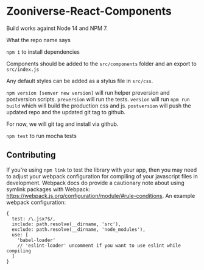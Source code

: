 Zooniverse-React-Components
===========================

Build works against Node 14 and NPM 7.

What the repo name says

`npm i` to install dependencies

Components should be added to the `src/components` folder and an export to `src/index.js`

Any default styles can be added as a stylus file in `src/css`.

`npm version [semver new version]` will run helper preversion and postversion scripts. `preversion` will run the tests. `version` will run `npm run build` which will build the production css and js. `postversion` will push the updated repo and the updated git tag to github.

For now, we will git tag and install via github. 

`npm test` to run mocha tests

## Contributing

If you're using `npm link` to test the library with your app, then you may need to adjust your webpack configuration for compiling of your javascript files in development. Webpack docs do provide a cautionary note about using symlink packages with Webpack: https://webpack.js.org/configuration/module/#rule-conditions. An example webpack configuration:

```
{
  test: /\.jsx?$/,
  include: path.resolve(__dirname, 'src'),
  exclude: path.resolve(__dirname, 'node_modules'),
  use: [
    'babel-loader'
    // 'eslint-loader' uncomment if you want to use eslint while compiling
  ]
}
```

